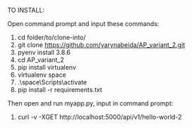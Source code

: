TO INSTALL:

Open command prompt and input these commands:

1. cd folder/to/clone-into/
2. git clone https://github.com/yarynabeida/AP_variant_2.git
3. pyenv install 3.8.6
4. cd AP_variant_2
5. pip install virtualenv
6. virtualenv space
7. .\space\Scripts\activate
8. pip install -r requirements.txt

Then open and run myapp.py, input in command prompt:
1. curl -v -XGET http://localhost:5000/api/v1/hello-world-2
